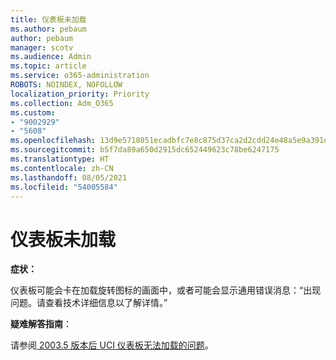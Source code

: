 ```yaml
---
title: 仪表板未加载
ms.author: pebaum
author: pebaum
manager: scotv
ms.audience: Admin
ms.topic: article
ms.service: o365-administration
ROBOTS: NOINDEX, NOFOLLOW
localization_priority: Priority
ms.collection: Adm_O365
ms.custom:
- "9002929"
- "5608"
ms.openlocfilehash: 13d9e5718051ecadbfc7e8c875d37ca2d2cdd24e48a5e9a391d578aa7c3cc2d2
ms.sourcegitcommit: b5f7da89a650d2915dc652449623c78be6247175
ms.translationtype: HT
ms.contentlocale: zh-CN
ms.lasthandoff: 08/05/2021
ms.locfileid: "54005584"
---
```

# <a name="dashboard-not-loading"></a>仪表板未加载

**症状：**

仪表板可能会卡在加载旋转图标的画面中，或者可能会显示通用错误消息：“出现问题。请查看技术详细信息以了解详情。”

**疑难解答指南**：

请参阅[ 2003.5 版本后 UCI 仪表板无法加载的问题](https://support.microsoft.com/help/4558635/uci-dashboard-not-loading-after-the-2003-5-release)。
